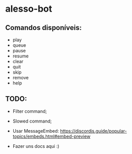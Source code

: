 # alesso-bot

## Comandos disponíveis:
* play
* queue
* pause
* resume
* clear
* quit
* skip
* remove
* help

## TODO:

* Filter command;
* Slowed command;

* Usar MessageEmbed:
 https://discordjs.guide/popular-topics/embeds.html#embed-preview

* Fazer uns docs aqui :)